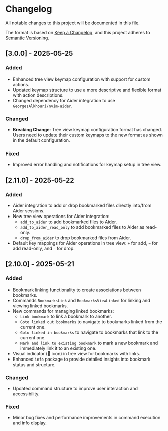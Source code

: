 # Changelog

All notable changes to this project will be documented in this file.

The format is based on [Keep a Changelog](https://keepachangelog.com/en/1.0.0/),
and this project adheres to [Semantic Versioning](https://semver.org/spec/v2.0.0.html).

## [3.0.0] - 2025-05-25

### Added
- Enhanced tree view keymap configuration with support for custom actions.
- Updated keymap structure to use a more descriptive and flexible format with action descriptions.
- Changed dependency for Aider integration to use `GeorgesAlkhouri/nvim-aider`.

### Changed
- **Breaking Change**: Tree view keymap configuration format has changed. Users need to update their custom keymaps to the new format as shown in the default configuration.

### Fixed
- Improved error handling and notifications for keymap setup in tree view.

## [2.11.0] - 2025-05-22

### Added
- Aider integration to add or drop bookmarked files directly into/from Aider sessions.
- New tree view operations for Aider integration:
  - `add_to_aider` to add bookmarked files to Aider.
  - `add_to_aider_read_only` to add bookmarked files to Aider as read-only.
  - `drop_from_aider` to drop bookmarked files from Aider.
- Default key mappings for Aider operations in tree view: `+` for add, `=` for add read-only, and `-` for drop.

## [2.10.0] - 2025-05-21

### Added
- Bookmark linking functionality to create associations between bookmarks.
- Commands `BookmarksLink` and `BookmarksViewLinked` for linking and viewing linked bookmarks.
- New commands for managing linked bookmarks:
  - `Link bookmark` to link a bookmark to another.
  - `Goto linked out bookmarks` to navigate to bookmarks linked from the current one.
  - `Goto linked in bookmarks` to navigate to bookmarks that link to the current one.
  - `Mark and link to existing bookmark` to mark a new bookmark and immediately link it to an existing one.
- Visual indicator (🔗 icon) in tree view for bookmarks with links.
- Enhanced `info` package to provide detailed insights into bookmark status and structure.

### Changed
- Updated command structure to improve user interaction and accessibility.

### Fixed
- Minor bug fixes and performance improvements in command execution and info display.

